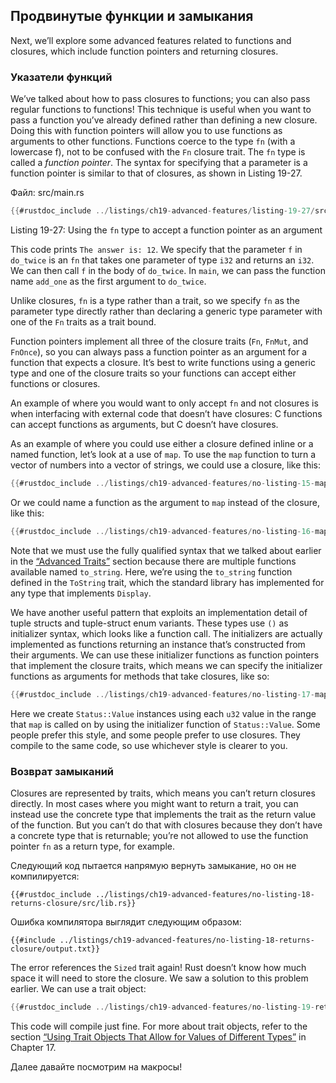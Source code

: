 ## Продвинутые функции и замыкания

Next, we’ll explore some advanced features related to functions and closures, which include function pointers and returning closures.

### Указатели функций

We’ve talked about how to pass closures to functions; you can also pass regular functions to functions! This technique is useful when you want to pass a function you’ve already defined rather than defining a new closure. Doing this with function pointers will allow you to use functions as arguments to other functions. Functions coerce to the type `fn` (with a lowercase f), not to be confused with the `Fn` closure trait. The `fn` type is called a *function pointer*. The syntax for specifying that a parameter is a function pointer is similar to that of closures, as shown in Listing 19-27.

<span class="filename">Файл: src/main.rs</span>

```rust
{{#rustdoc_include ../listings/ch19-advanced-features/listing-19-27/src/main.rs}}
```

<span class="caption">Listing 19-27: Using the <code>fn</code> type to accept a function pointer as an argument</span>

This code prints `The answer is: 12`. We specify that the parameter `f` in `do_twice` is an `fn` that takes one parameter of type `i32` and returns an `i32`. We can then call `f` in the body of `do_twice`. In `main`, we can pass the function name `add_one` as the first argument to `do_twice`.

Unlike closures, `fn` is a type rather than a trait, so we specify `fn` as the parameter type directly rather than declaring a generic type parameter with one of the `Fn` traits as a trait bound.

Function pointers implement all three of the closure traits (`Fn`, `FnMut`, and `FnOnce`), so you can always pass a function pointer as an argument for a function that expects a closure. It’s best to write functions using a generic type and one of the closure traits so your functions can accept either functions or closures.

An example of where you would want to only accept `fn` and not closures is when interfacing with external code that doesn’t have closures: C functions can accept functions as arguments, but C doesn’t have closures.

As an example of where you could use either a closure defined inline or a named function, let’s look at a use of `map`. To use the `map` function to turn a vector of numbers into a vector of strings, we could use a closure, like this:

```rust
{{#rustdoc_include ../listings/ch19-advanced-features/no-listing-15-map-closure/src/main.rs:here}}
```

Or we could name a function as the argument to `map` instead of the closure, like this:

```rust
{{#rustdoc_include ../listings/ch19-advanced-features/no-listing-16-map-function/src/main.rs:here}}
```

Note that we must use the fully qualified syntax that we talked about earlier in the [“Advanced Traits”](ch19-03-advanced-traits.html#advanced-traits)<!-- ignore --> section because there are multiple functions available named `to_string`. Here, we’re using the `to_string` function defined in the `ToString` trait, which the standard library has implemented for any type that implements `Display`.

We have another useful pattern that exploits an implementation detail of tuple structs and tuple-struct enum variants. These types use `()` as initializer syntax, which looks like a function call. The initializers are actually implemented as functions returning an instance that’s constructed from their arguments. We can use these initializer functions as function pointers that implement the closure traits, which means we can specify the initializer functions as arguments for methods that take closures, like so:

```rust
{{#rustdoc_include ../listings/ch19-advanced-features/no-listing-17-map-initializer/src/main.rs:here}}
```

Here we create `Status::Value` instances using each `u32` value in the range that `map` is called on by using the initializer function of `Status::Value`. Some people prefer this style, and some people prefer to use closures. They compile to the same code, so use whichever style is clearer to you.

### Возврат замыканий

Closures are represented by traits, which means you can’t return closures directly. In most cases where you might want to return a trait, you can instead use the concrete type that implements the trait as the return value of the function. But you can’t do that with closures because they don’t have a concrete type that is returnable; you’re not allowed to use the function pointer `fn` as a return type, for example.

Следующий код пытается напрямую вернуть замыкание, но он не компилируется:

```rust,ignore,does_not_compile
{{#rustdoc_include ../listings/ch19-advanced-features/no-listing-18-returns-closure/src/lib.rs}}
```

Ошибка компилятора выглядит следующим образом:

```console
{{#include ../listings/ch19-advanced-features/no-listing-18-returns-closure/output.txt}}
```

The error references the `Sized` trait again! Rust doesn’t know how much space it will need to store the closure. We saw a solution to this problem earlier. We can use a trait object:

```rust
{{#rustdoc_include ../listings/ch19-advanced-features/no-listing-19-returns-closure-trait-object/src/lib.rs}}
```

This code will compile just fine. For more about trait objects, refer to the section [“Using Trait Objects That Allow for Values of Different Types”](ch17-02-trait-objects.html#using-trait-objects-that-allow-for-values-of-different-types)<!-- ignore --> in Chapter 17.

Далее давайте посмотрим на макросы!
